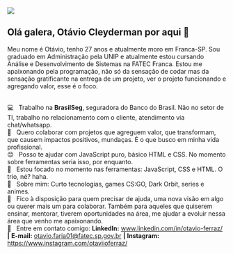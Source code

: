 <img width="auto" src="https://github.com/tgmarinho/tgmarinho/blob/master/banner.png">

## Olá galera, Otávio Cleyderman por aqui 👋

Meu nome é Otávio, tenho 27 anos e atualmente moro em Franca-SP. Sou graduado em Administração pela UNIP e atualmente estou cursando Análise e Desenvolvimento de Sistemas na FATEC Franca. Estou me apaixonando pela programação, não só da sensação de codar mas da sensação gratificante na entrega de um projeto, ver o projeto funcionando e agregando valor, esse é o foco.

 <br/> :computer: &nbsp; Trabalho na **BrasilSeg**, seguradora do Banco do Brasil. Não no setor de TI, trabalho no relacionamento com o cliente, atendimento via chat/whatsapp.
 <br/> :purple_heart: &nbsp; Quero colaborar com projetos que agreguem valor, que transformam, que causem impactos positivos, mundaças. É o que busco em minha vida profissional.
 <br/> :blush: &nbsp; Posso te ajudar com JavaScript puro, básico HTML e CSS. No momento sobre ferramentas seria isso, por enquanto.
 <br/> :rocket: &nbsp; Estou focado no momento nas ferramentas: JavaScript, CSS e HTML. O trio, né? haha.
 <br/> 💬  &nbsp; Sobre mim: Curto tecnologias, games CS:GO, Dark Orbit, series e animes.
 <br/> :e-mail: &nbsp; Fico à disposição para quem precisar de ajuda, uma nova visão em algo ou querer mais um para colaborar. Também para aqueles que quiserem ensinar, mentorar, tiverem oportunidades na área, me ajudar a evoluir nessa área que venho me apaixonando. 
 <br/> :email: &nbsp; Entre em contato comigo: <strong>LinkedIn:</strong> www.linkedin.com/in/otavio-ferraz/ <strong>|</strong> <strong>E-mail:</strong> otavio.faria01@fatec.sp.gov.br <strong>|</strong> <strong>Instagram:</strong> https://www.instagram.com/otaviioferraz/  








